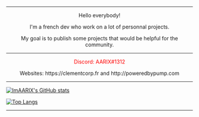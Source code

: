 - - - -

<p align=center>
Hello everybody!
</p>

<p align=center>
I'm a french dev who work on a lot of personnal projects.
</p>

<p align=center>
My goal is to publish some projects that would be helpful for the community.
</p>

- - - -

<p style="color: red;" align=center>
Discord: AARIX#1312
</p>

<p align=center>
Websites: https://clementcorp.fr and http://poweredbypump.com
</p>

- - - -

[![ImAARIX's GitHub stats](https://github-readme-stats.vercel.app/api?username=ImAARIX&show_icons=true&theme=dark)](https://github.com/anuraghazra/github-readme-stats)


[![Top Langs](https://github-readme-stats.vercel.app/api/top-langs/?username=ImAARIX&theme=dark)](https://github.com/anuraghazra/github-readme-stats)

- - - -
